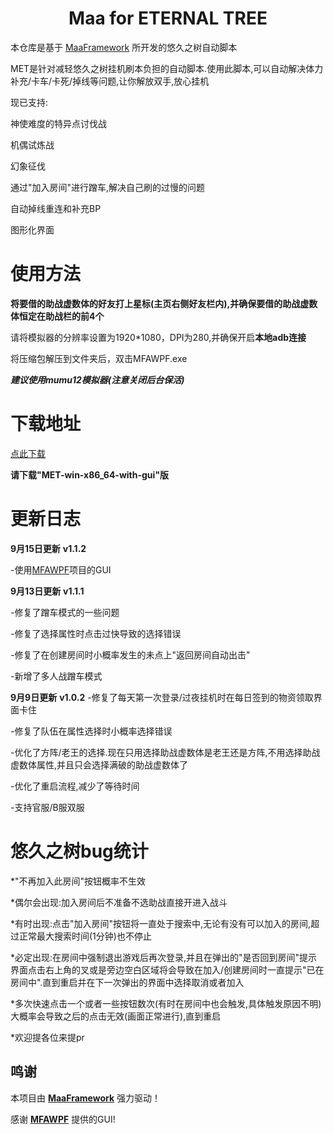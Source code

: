 <!-- markdownlint-disable MD033 MD041 -->
<p align="center">
</p>

<div align="center">

# Maa for ETERNAL TREE

</div>

本仓库是基于 [MaaFramework](https://github.com/MaaXYZ/MaaFramework) 所开发的悠久之树自动脚本

MET是针对减轻悠久之树挂机刷本负担的自动脚本.使用此脚本,可以自动解决体力补充/卡车/卡死/掉线等问题,让你解放双手,放心挂机

现已支持: 

神使难度的特异点讨伐战

机偶试炼战

幻象征伐

通过"加入房间"进行蹭车,解决自己刷的过慢的问题

自动掉线重连和补充BP

图形化界面

# 使用方法

**将要借的助战虚数体的好友打上星标(主页右侧好友栏内),并确保要借的助战虚数体恒定在助战栏的前4个**

请将模拟器的分辨率设置为1920*1080，DPI为280,并确保开启**本地adb连接**

将压缩包解压到文件夹后，双击MFAWPF.exe

***建议使用mumu12模拟器(注意关闭后台保活)***

# 下载地址
[点此下载](https://github.com/shanchuan001/MET/releases)

**请下载"MET-win-x86_64-with-gui"版**

# 更新日志
**9月15日更新**  **v1.1.2**

  -使用[MFAWPF](https://github.com/SweetSmellFox/MFAWPF)项目的GUI

**9月13日更新**  **v1.1.1**

  -修复了蹭车模式的一些问题

  -修复了选择属性时点击过快导致的选择错误

  -修复了在创建房间时小概率发生的未点上"返回房间自动出击"

  -新增了多人战蹭车模式

**9月9日更新**  **v1.0.2**
  -修复了每天第一次登录/过夜挂机时在每日签到的物资领取界面卡住
  
  -修复了队伍在属性选择时小概率选择错误
  
  -优化了方阵/老王的选择.现在只用选择助战虚数体是老王还是方阵,不用选择助战虚数体属性,并且只会选择满破的助战虚数体了
  
  -优化了重启流程,减少了等待时间

  -支持官服/B服双服

# 悠久之树bug统计

  *"不再加入此房间"按钮概率不生效

  *偶尔会出现:加入房间后不准备不选助战直接开进入战斗

  *有时出现:点击"加入房间"按钮将一直处于搜索中,无论有没有可以加入的房间,超过正常最大搜索时间(1分钟)也不停止

  *必定出现:在房间中强制退出游戏后再次登录,并且在弹出的"是否回到房间"提示界面点击右上角的叉或是旁边空白区域将会导致在加入/创建房间时一直提示"已在房间中".直到重启并在下一次弹出的界面中选择取消或者加入

  *多次快速点击一个或者一些按钮数次(有时在房间中也会触发,具体触发原因不明)大概率会导致之后的点击无效(画面正常进行),直到重启

  *欢迎提各位来提pr

## 鸣谢

本项目由 **[MaaFramework](https://github.com/MaaXYZ/MaaFramework)** 强力驱动！
 
感谢 **[MFAWPF](https://github.com/SweetSmellFox/MFAWPF)** 提供的GUI!

